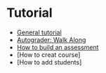 # Tutorial

  * [General tutorial](https://github.com/tatpongkatanyukul/Autolab/blob/main/tutorial/tutorial.md)
  * [Autograder: Walk Along](https://github.com/tatpongkatanyukul/Autolab/blob/main/tutorial/walkalong.md)
  * [How to build an assessment](https://github.com/tatpongkatanyukul/Autolab/blob/main/tutorial/build_assessment.md)
  * [How to creat course]
  * [How to add students]
